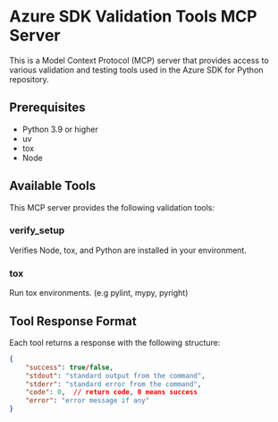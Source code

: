 # Azure SDK Validation Tools MCP Server

This is a Model Context Protocol (MCP) server that provides access to various validation and testing tools used in the Azure SDK for Python repository.

## Prerequisites

- Python 3.9 or higher
- uv
- tox
- Node

## Available Tools

This MCP server provides the following validation tools:

### verify_setup

Verifies Node, tox, and Python are installed in your environment.

### tox

Run tox environments. (e.g pylint, mypy, pyright)

## Tool Response Format

Each tool returns a response with the following structure:

```json
{
    "success": true/false,
    "stdout": "standard output from the command",
    "stderr": "standard error from the command",
    "code": 0,  // return code, 0 means success
    "error": "error message if any"
}
```
